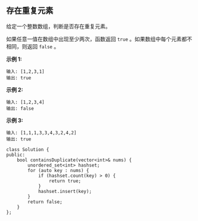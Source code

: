 ## 存在重复元素

给定一个整数数组，判断是否存在重复元素。

如果任意一值在数组中出现至少两次，函数返回 `true` 。如果数组中每个元素都不相同，则返回 `false` 。

 

**示例 1:**

```
输入: [1,2,3,1]
输出: true
```

**示例 2:**

```
输入: [1,2,3,4]
输出: false
```

**示例 3:**

```
输入: [1,1,1,3,3,4,3,2,4,2]
输出: true
```



```
class Solution {
public:
    bool containsDuplicate(vector<int>& nums) {
        unordered_set<int> hashset;
        for (auto key : nums) {
            if (hashset.count(key) > 0) {
                return true;
            }
            hashset.insert(key);
        }
        return false;
    }
};
```

